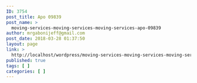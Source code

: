 ```yaml
---
ID: 3754
post_title: Apo 09839
post_name: >
  moving-services-moving-services-moving-services-apo-09839
author: mrgabonijeff@gmail.com
post_date: 2018-03-28 01:37:50
layout: page
link: >
  http://localhost/wordpress/moving-services-moving-services-moving-services-apo-09839/
published: true
tags: [ ]
categories: [ ]
---
```

